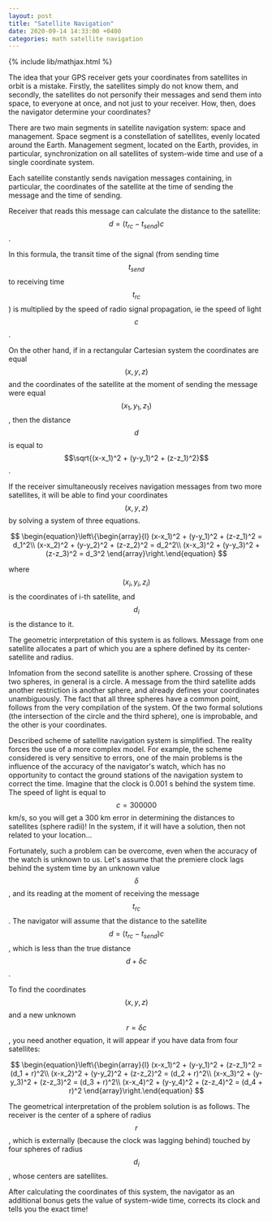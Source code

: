 ```yaml
---
layout: post
title: "Satellite Navigation"
date: 2020-09-14 14:33:00 +0400
categories: math satellite navigation
---
```


{% include lib/mathjax.html %}

The idea that your GPS receiver gets your coordinates from satellites in orbit is a mistake. Firstly, the satellites simply do not know them, and secondly, the satellites do not personify their messages and send them into space, to everyone at once, and not just to your receiver. How, then, does the navigator determine your coordinates?

There are two main segments in satellite navigation system: space and management. Space segment is a constellation of satellites, evenly located around the Earth. Management segment, located on the Earth, provides, in particular, synchronization on all satellites of system-wide time and use of a single coordinate system.

Each satellite constantly sends navigation messages containing, in particular, the coordinates of the satellite at the time of sending the message and the time of sending.

Receiver that reads this message can calculate the distance to the satellite: $$ d = (t_{rc} - t_{send}) c $$.

In this formula, the transit time of the signal (from sending time $$t_{send}$$ to receiving time $$t_{rc}$$) is multiplied by the speed of radio signal propagation, ie the speed of light $$c$$.

On the other hand, if in a rectangular Cartesian system the coordinates are equal $$(x, y, z)$$ and the coordinates of the satellite at the moment of sending the message were equal $$(x_1, y_1, z_1)$$, then the distance $$d$$ is equal to $$\sqrt{(x-x_1)^2 + (y-y_1)^2 + (z-z_1)^2}$$.

If the receiver simultaneously receives navigation messages from two more satellites, it will be able to find your coordinates $$(x, y, z)$$ by solving a system of three equations.

$$
\begin{equation}\left\{\begin{array}{l}
    (x-x_1)^2 + (y-y_1)^2 + (z-z_1)^2 = d_1^2\\
    (x-x_2)^2 + (y-y_2)^2 + (z-z_2)^2 = d_2^2\\
    (x-x_3)^2 + (y-y_3)^2 + (z-z_3)^2 = d_3^2
\end{array}\right.\end{equation}
$$

where $$(x_i, y_i, z_i)$$ is the coordinates of i-th satellite, and $$d_i$$ is the distance to it.

The geometric interpretation of this system is as follows. Message from one satellite allocates a part of which you are a sphere defined by its center-satellite and radius.

Infomation from the second satellite is another sphere. Crossing of these two spheres, in general is a circle. A message from the third satellite adds another restriction is another sphere, and already defines your coordinates unambiguously. The fact that all three spheres have a common point, follows from the very compilation of the system. Of the two formal solutions (the intersection of the circle and the third sphere), one is improbable, and the other is your coordinates.

Described scheme of satellite navigation system is simplified. The reality forces the use of a more complex model. For example, the scheme considered is very sensitive to errors, one of the main problems is the influence of the accuracy of the navigator's watch, which has no opportunity to contact the ground stations of the navigation system to correct the time. Imagine that the clock is 0.001 s behind the system time. The speed of light is equal to $$c = 300000$$ km/s, so you will get a 300 km error in determining the distances to satellites (sphere radii)! In the system, if it will have a solution, then not related to your location...

Fortunately, such a problem can be overcome, even when the accuracy of the watch is unknown to us. Let's assume that the premiere clock lags behind the system time by an unknown value $$\delta$$, and its reading at the moment of receiving the message $$t_{rc}$$. The navigator will assume that the distance to the satellite $$d = (t_{rc} - t_{send}) c$$, which is less than the true distance $$d+\delta c$$.

To find the coordinates $$(x, y, z)$$ and a new unknown $$r = \delta c$$, you need another equation, it will appear if you have data from four satellites:

$$
\begin{equation}\left\{\begin{array}{l}
    (x-x_1)^2 + (y-y_1)^2 + (z-z_1)^2 = (d_1 + r)^2\\
    (x-x_2)^2 + (y-y_2)^2 + (z-z_2)^2 = (d_2 + r)^2\\
    (x-x_3)^2 + (y-y_3)^2 + (z-z_3)^2 = (d_3 + r)^2\\
    (x-x_4)^2 + (y-y_4)^2 + (z-z_4)^2 = (d_4 + r)^2
\end{array}\right.\end{equation}
$$

The geometrical interpretation of the problem solution is as follows. The receiver is the center of a sphere of radius $$r$$, which is externally (because the clock was lagging behind) touched by four spheres of radius $$d_i$$, whose centers are satellites.

After calculating the coordinates of this system, the navigator as an additional bonus gets the value of system-wide time, corrects its clock and tells you the exact time!
